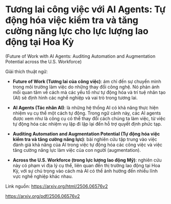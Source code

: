 # Tương lai công việc với AI Agents: Tự động hóa việc kiểm tra và tăng cường năng lực cho lực lượng lao động tại Hoa Kỳ
(Future of Work with AI Agents: Auditing Automation and Augmentation Potential across the U.S. Workforce)

Giải thích thuật ngữ:

- **Future of Work (Tương lai của công việc)**: ám chỉ đến sự chuyển mình trong môi trường làm việc do những thay đổi công nghệ. Nó phản ánh mối quan tâm về cách mà các yếu tố như tự động hóa và trí tuệ nhân tạo (AI) sẽ định hình các nghề nghiệp và vai trò trong tương lai.

- **AI Agents (Tác nhân AI)**: là những hệ thống AI có khả năng thực hiện nhiệm vụ cụ thể một cách tự động. Trong ngữ cảnh này, các AI agents được xem như là công cụ có thể thay đổi cách chúng ta làm việc, từ việc tự động hóa các nhiệm vụ lặp đi lặp lại đến hỗ trợ quyết định phức tạp.

- **Auditing Automation and Augmentation Potential (Tự động hóa việc kiểm tra và tăng cường năng lực)**: bài nghiên cứu tập trung vào việc đánh giá khả năng của AI trong việc tự động hóa các công việc và việc tăng cường năng lực làm việc của con người (augmentation).

- **Across the U.S. Workforce (trong lực lượng lao động Mỹ)**: nghiên cứu này có phạm vi địa lý cụ thể, liên quan đến thị trường lao động tại Hoa Kỳ, với sự chú trọng vào cách mà AI có thể ảnh hưởng đến nhiều lĩnh vực nghề nghiệp khác nhau.

Link nguồn: https://arxiv.org/html/2506.06576v2

https://arxiv.org/pdf/2506.06576v2


